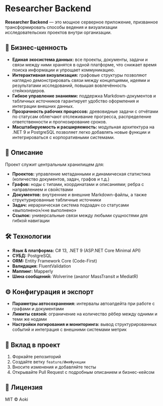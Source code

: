 # Researcher Backend

**Researcher Backend** — это мощное серверное приложение, призванное трансформировать способы ведения и визуализации исследовательских проектов внутри организации.

## 🎯 Бизнес-ценность

* **Единая экосистема данных:** все проекты, документы, задачи и связи между ними хранятся в одной платформе, что снижает время поиска информации и упрощает коммуникацию.
* **Интерактивная визуализация:** графовые структуры позволяют наглядно демонстрировать связи между концепциями, идеями и результатами исследований, повышая вовлечённость стейкхолдеров.
* **Гибкое управление знаниями:** поддержка Markdown-документов и табличных источников гарантирует удобство оформления и интеграции внешних данных.
* **Прозрачность рабочих процессов:** древовидные задачи с отчётами по статусам облегчают отслеживание прогресса, распределение ответственности и прогнозирование сроков.
* **Масштабируемость и расширяемость:** модульная архитектура на .NET 9 и PostgreSQL позволяет легко добавлять новые функции и интегрироваться с корпоративными системами.

## 📖 Описание

Проект служит центральным хранилищем для:

* **Проектов:** управление метаданными и динамическая статистика (количество документов, задач, графов и т.д.)
* **Графов:** ноды с типами, координатами и описаниями; ребра с направлением и свойствами
* **Документов:** внутренние и внешние Markdown-файлы, а также структурированные табличные источники
* **Задач:** иерархическая система подзадач со статусами «выполнено»/«не выполнено»
* **Ссылок:** универсальные связи между любыми сущностями для гибкой навигации

## 🛠 Технологии

* **Язык & платформа:** C# 13, .NET 9 (ASP.NET Core Minimal API)
* **СУБД:** PostgreSQL
* **ORM:** Entity Framework Core (Code-First)
* **Валидация:** FluentValidation
* **Маппинг:** Mapperly
* **Шина сообщений:** Wolverine (аналог MassTransit и MediatR)

## ⚙️ Конфигурация и экспорт

* **Параметры автосохранения:** интервалы автоапдейта при работе с графами и документами
* **Лимиты связей:** ограничение на количество рёбер между одними и теми же нодами
* **Настройки логирования и мониторинга:** вывод структурированных событий и интеграция с внешними системами метрик

## 🤝 Вклад в проект

1. Форкайте репозиторий
2. Создайте ветку `feature/ИмяФункции`
3. Вносите изменения и добавляйте тесты
4. Открывайте Pull Request с подробным описанием и бизнес-кейсом

## 📄 Лицензия

MIT © Aoki
